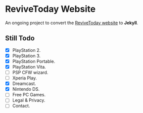 # ReviveToday Website
An ongoing project to convert the [ReviveToday website](https://revive.today) to **Jekyll**.

## Still Todo

* [x] PlayStation 2.
* [x] PlayStation 3.
* [x] PlayStation Portable.
* [x] PlayStation Vita.
* [ ] PSP CFW wizard.
* [ ] Xperia Play.
* [x] Dreamcast.
* [x] Nintendo DS.
* [ ] Free PC Games.
* [ ] Legal & Privacy.
* [ ] Contact.
